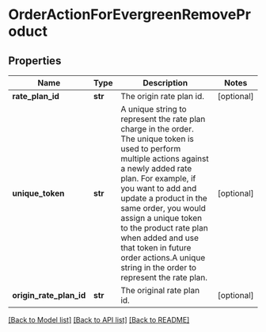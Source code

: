 # OrderActionForEvergreenRemoveProduct

## Properties
Name | Type | Description | Notes
------------ | ------------- | ------------- | -------------
**rate_plan_id** | **str** | The origin rate plan id.  | [optional] 
**unique_token** | **str** | A unique string to represent the rate plan charge in the order. The unique token is used to perform multiple actions against a newly added rate plan. For example, if you want to add and update a product in the same order, you would assign a unique token to the product rate plan when added and use that token in future order actions.A unique string in the order to represent the rate plan. | [optional] 
**origin_rate_plan_id** | **str** | The original rate plan id. | [optional] 

[[Back to Model list]](../README.md#documentation-for-models) [[Back to API list]](../README.md#documentation-for-api-endpoints) [[Back to README]](../README.md)


